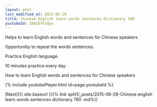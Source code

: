 ```yaml
---
layout: post
last_modified_at: 2021-03-29
title: Chinese English learn words sentences Dictionary 189 
youtubeId: Z6AIb7FJdyo
---
```

 
 
Helps to learn English words and sentences for Chinese speakers.

Opportunitiy to repeat the words sentences. 

Practice English language. 
 
10 minutes practice every day. 
 
How to learn English words and sentences for Chinese speakers 
 
{% include youtubePlayer.html id=page.youtubeId %}
 
 
[Next]({{ site.baseurl }}{% link  split1/_posts/2015-06-28-Chinese english learn words sentences dictionary 780 .md%})
 
